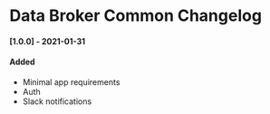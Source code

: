 # Data Broker Common Changelog

#### [1.0.0] - 2021-01-31

#### Added
- Minimal app requirements
- Auth
- Slack notifications


